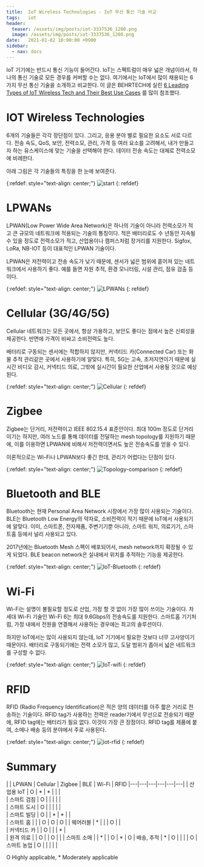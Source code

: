```yaml
---
title:  IoT Wireless Technologies - IoT 무선 통신 기술 비교
tags:   iot
header:
  teaser: /assets/img/posts/iot-3337536_1280.png
  image: /assets/img/posts/iot-3337536_1280.png
date:   2021-01-02 10:00:00 +0900
sidebar:
  - nav: docs
---
```


IoT 기기에는 반드시 통신 기능이 들어간다. IoT는 스펙트럼이 매우 넓은 개념이라서, 하나의 통신 기술로 모든 경우를 커버할 수는 없다. 여기에서는 IoT에서 많이 채용되는 6가지 무선 통신 기술을 소개하고 비교한다. 이 글은 BEHRTECH에 실린 [6 Leading Types of IoT Wireless Tech and Their Best Use Cases](https://behrtech.com/blog/6-leading-types-of-iot-wireless-tech-and-their-best-use-cases/) 를 많이 참조했다.

# IOT Wireless Technologies

6개의 기술들은 각각 장단점이 있다. 그리고, 응용 분야 별로 필요한 요소도 서로 다르다. 전송 속도, QoS, 보안, 전력소모, 관리, 가격 등 여러 요소를 고려해서, 내가 만들고자 하는 유스케이스에 맞는 기술을 선택해야 한다. 데이터 전송 속도는 대체로 전력소모에 비례한다.

아래 그림은 각 기술들의 특징을 한 눈에 보여준다.

{:refdef: style="text-align: center;"}
![start](/assets/img/posts/iot-wireless-techs.jpg) 
{: refdef}

# LPWANs

LPWAN(Low Power Wide Area Network)은 하나의 기술이 아니라 전력소모가 적고 큰 규모의 네트워크에 적용되는 기술의 통칭이다. 적은 배터리로도 수 년동안 지속될 수 있을 정도로 전력소모가 적고, 산업용이나 캠퍼스처럼 장거리를 지원한다. Sigfox, LoRa, NB-IOT 등이 대표적인 LPWAN 기술이다.

LPWAN은 저전력이고 전송 속도가 낮기 때문에, 센서가 넓은 범위에 흩어져 있는 네트워크에서 사용하기 좋다. 예를 들면 자원 추적, 환경 모니터링, 시설 관리, 점유 검출 등이다.

{:refdef: style="text-align: center;"}
![LPWANs](/assets/img/posts/media-1314064-smart-city-iot-projects-lpwan-technologies-iotanalytics.jpg) 
{: refdef}

# Cellular (3G/4G/5G)

Cellular 네트워크는 모든 곳에서, 항상 가용하고, 보안도 좋다는 점에서 높은 신뢰성을 제공한다. 반면에 가격이 비싸고 소비전력도 높다.

배터리로 구동되는 센서에는 적합하지 않지만, 커넥티드 카(Connected Car) 또는 화물 추적 관리같은 곳에서 사용하기에 알맞다. 특히, 5G는 고속, 초저지연이기 때문에 실시간 비디오 감시, 커넥티드 의료, 그밖에 실시간이 필요한 산업에서 사용될 것으로 예상된다. 

{:refdef: style="text-align: center;"}
![Cellular](/assets/img/posts/iot-cellular.png) 
{: refdef}

# Zigbee

Zigbee는 단거리, 저전력이고 IEEE 802.15.4 표준안이다. 최대 100m 정도로 단거리 이기는 하지만, 여러 노드를 통해 데이터를 전달하는 mesh topology를 지원하기 때문에, 이를 이용하면 LPWAN에 비해서 저전력이면서도 높은 전송속도를 얻을 수 있다. 

이론적으로는 Wi-Fi나 LPWAN보다 좋긴 한데, 관리가 어렵다는 단점이 있다.

{:refdef: style="text-align: center;"}
![Topology-comparison](/assets/img/posts/Topology-comparison.jpeg) 
{: refdef}


# Bluetooth and BLE

Bluetooth는 현재 Personal Area Network 시장에서 가장 많이 사용되는 기술이다. BLE는 Bluetooth Low Energy의 약자로, 소비전력이 적기 때문에 IoT에서 사용되기에 알맞다. 이미, 스마트폰, 전자제품, 주변기기뿐 아니라, 스마트 워치, 의료기기, 스마트홈 등에서 널리 사용되고 있다.

2017년에는 Bluetooth Mesh 스펙이 배포되어서, mesh network까지 확장될 수 있게 되었다. BLE beacon network은 실내에서 위치를 추적하는 기능을 제공한다.

{:refdef: style="text-align: center;"}
![IoT-Bluetooth](/assets/img/posts/iot-bluetooth.jpg) 
{: refdef}


# Wi-Fi

Wi-Fi는 설명이 불필요할 정도로 산업, 가정 할 것 없이 가장 많이 쓰이는 기술이다. 차세대 Wi-Fi 기술인 Wi-Fi 6는 최대 9.6Gbps의 전송속도를 지원한다. 스마트홈 기기처럼, 가정 내에서 전원을 연결해서 사용하는 경우에는 최고의 솔루션이다. 

하지만 IoT에서는 많이 사용되지 않는데, IoT 기기에서 필요한 것보다 너무 고사양이기 때문이다. 배터리로 구동되기에는 전력 소모가 많고, 도달 범위가 좁아서 넓은 네트워크를 구성할 수 없다. 

{:refdef: style="text-align: center;"}
![IoT-wifi](/assets/img/posts/iot-wifi.png) 
{: refdef}


# RFID

RFID (Radio Frequency Identification)은 적은 양의 데이터를 아주 짧은 거리로 전송하는 기술이다. RFID tag가 사용하는 전력은 reader기에서 무선으로 전송되기 때문에, RFID tag에는 배터리가 필요 없다. 이것이 가장 큰 장점이다. RFID tag를 제품에 붙여, 소매나 배송 등의 분야에서 주로 사용된다. 

{:refdef: style="text-align: center;"}
![iot-rfid](/assets/img/posts/iot-rfid.jpg) 
{: refdef}

# Summary

|   | LPWAN | Cellular | Zigbee | BLE | Wi-Fi | RFID 
|---|---|---|---|---|---|
| 산업용 IoT | O | * | * |   |   |  
| 스마트 검침 | O |   |   |   |   |  
| 스마트 도시 | O |   |   |   |   |  
| 스마트 빌딩 | O |   | * | * |   |  
| 스마트 홈  |   |   | O | O | O |
| 웨어러블   | * |   |   | O |   |  
| 커넥티드 카 |  | O |   |   | * |   
| 원격 의료  |   | O |   | O |   |
| 스마트 소매 |   | * |   | O | * | O 
| 배송, 추적 | * | O |   |   |   | O
| 스마트 농업 | O |   |   |   |   |

O Highly applicable, * Moderately applicable

